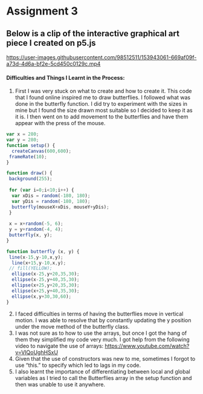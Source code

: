 # Assignment 3


## Below is a clip of the interactive graphical art piece I created on p5.js

https://user-images.githubusercontent.com/98512511/153943061-669af09f-a73d-4d6a-bf2e-5cd450c0129c.mp4

#### Difficulties and Things I Learnt in the Process:

1. First I was very stuck on what to create and how to create it. This code that I found online inspired me to draw butterflies. I followed what was done in the butterfly function. I did try to experiment with the sizes in mine but I found the size drawn most suitable so I decided to keep it as it is. I then went on to add movement to the butterflies and have them appear with the press of the mouse.

``` javascript
var x = 280;
var y = 280;
function setup() {
  createCanvas(600,600);
 frameRate(10);
}

function draw() {
 background(255);
  
 for (var i=0;i<10;i++) {
  var xDis = random(-180, 180);
  var yDis = random(-180, 180);
  butterfly(mouseX+xDis, mouseY+yDis);
 }
 
 x = x+random(-5, 6);
 y = y+random(-4, 4);
 butterfly(x, y);
}

function butterfly (x, y) {
 line(x-15,y-10,x,y);
  line(x+15,y-10,x,y);
 // fill(YELLOW);
  ellipse(x-25,y+20,35,30);
  ellipse(x-25,y+40,35,30);
  ellipse(x+25,y+20,35,30);
  ellipse(x+25,y+40,35,30);
  ellipse(x,y+30,30,60);
}
```

2. I faced difficulties in terms of having the butterflies move in vertical motion. I was able to resolve that by constantly updating the y position under the move method of the butterfly class. 
3. I was not sure as to how to use the arrays, but once I got the hang of them they simplified my code very much. I got help from the following video to navigate the use of arrays: https://www.youtube.com/watch?v=VIQoUghHSxU
4. Given that the use of constructors was new to me, sometimes I forgot to use “this.” to specify which led to lags in my code. 
5. I also learnt the importance of differentiating between local and global variables as I tried to call the Butterflies array in the setup function and then was unable to use it anywhere. 

